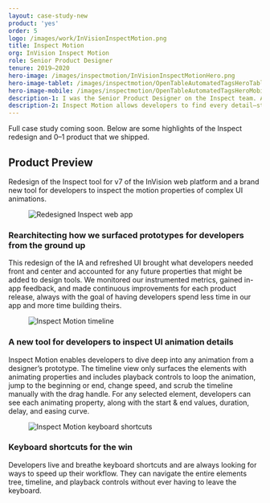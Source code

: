 ```yaml
---
layout: case-study-new
product: 'yes'
order: 5
logo: /images/work/InVisionInspectMotion.png
title: Inspect Motion
org: InVision Inspect Motion
role: Senior Product Designer
tenure: 2019–2020
hero-image: /images/inspectmotion/InVisionInspectMotionHero.png
hero-image-tablet: /images/inspectmotion/OpenTableAutomatedTagsHeroTablet.png
hero-image-mobile: /images/inspectmotion/OpenTableAutomatedTagsHeroMobile.png
description-1: I was the Senior Product Designer on the Inspect team. As part of our larger effort to redesign the cloud platform from the ground up, I redesigned the entire Inspect UI, Selection Mechanics, and Asset Manager. I also led the design of a 0–1 tool called Inspect Motion, a type of designer/developer collaboration tool that had never existed in our industry before.
description-2: Inspect Motion allows developers to find every detail—start and end values, duration, delay, and easing curve—for any animating property on any element from the designer’s prototype. To enable this redesign and new product vertical, I designed and re-factored large portions of the Helios design system, defined processes, managed contributions, and helped implement a tool for measuring system adoption.
---
```


<div class="c-wrap__project" markdown=1>

<div class="c-message">
  <p>Full case study coming soon. Below are some highlights of the Inspect redesign and 0–1 product that we shipped.</p>
</div>

## Product Preview
Redesign of the Inspect tool for v7 of the InVision web platform and a brand new tool for developers to inspect the motion properties of complex UI animations.

</div>

<figure class="c-media c-media--border">
  <picture>
    <source media="(min-width: 32em)" srcset="../../images/invision/inspect-studio@2x.gif"/>
    <img class="c-media c-media--padding" src="../../images/invision/inspect-studio.gif" alt="Redesigned Inspect web app"/>
  </picture>
</figure>

<div class="c-wrap__project c-wrap__project--preview" markdown=1>

### Rearchitecting how we surfaced prototypes for developers from the ground up
This redesign of the IA and refreshed UI brought what developers needed front and center and accounted for any future properties that might be added to design tools. We monitored our instrumented metrics, gained in-app feedback, and made continuous improvements for each product release, always with the goal of having developers spend less time in our app and more time building theirs.

</div>

<figure class="c-media c-media--border">
  <picture>
    <source media="(min-width: 32em)" srcset="../../images/invision/inspect-motion-timeline@2x.gif"/>
    <img class="c-media c-media--padding" src="../../images/invision/inspect-motion-timeline.gif" alt="Inspect Motion timeline"/>
  </picture>
</figure>

<div class="c-wrap__project c-wrap__project--preview" markdown=1>

### A new tool for developers to inspect UI animation details
Inspect Motion enables developers to dive deep into any animation from a designer’s prototype. The timeline view only surfaces the elements with animating properties and includes playback controls to loop the animation, jump to the beginning or end, change speed, and scrub the timeline manually with the drag handle. For any selected element, developers can see each animating property, along with the start & end values, duration, delay, and easing curve.

</div>

<figure class="c-media c-media--border">
  <picture>
    <source media="(min-width: 32em)" srcset="../../images/invision/inspect-motion-keyboardshortcuts@2x.gif"/>
    <img class="c-media c-media--padding" src="../../images/invision/inspect-motion-keyboardshortcuts.gif" alt="Inspect Motion keyboard shortcuts"/>
  </picture>
</figure>

<div class="c-wrap__project c-wrap__project--preview" markdown=1>

### Keyboard shortcuts for the win
Developers live and breathe keyboard shortcuts and are always looking for ways to speed up their workflow. They can navigate the entire elements tree, timeline, and playback controls without ever having to leave the keyboard.

</div>

